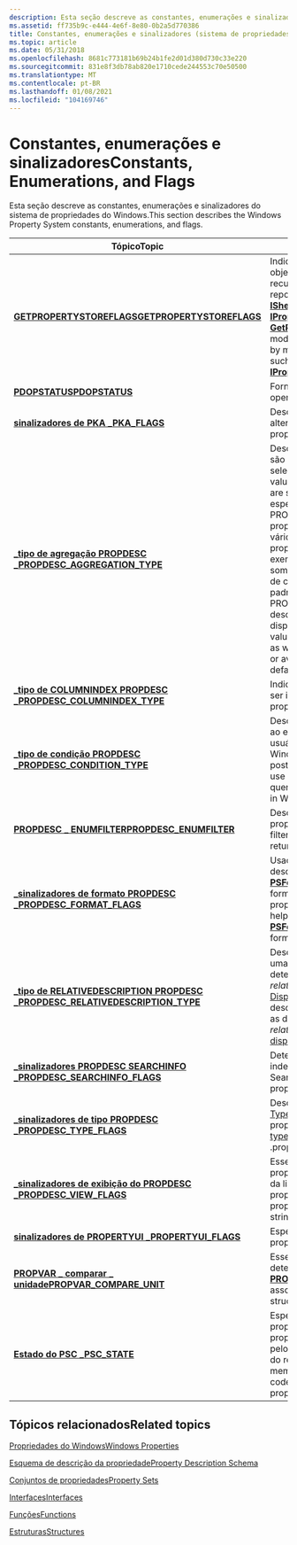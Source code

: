 ```yaml
---
description: Esta seção descreve as constantes, enumerações e sinalizadores do sistema de propriedades do Windows.
ms.assetid: ff735b9c-e444-4e6f-8e80-0b2a5d770386
title: Constantes, enumerações e sinalizadores (sistema de propriedades do Windows)
ms.topic: article
ms.date: 05/31/2018
ms.openlocfilehash: 8681c773181b69b24b1fe2d01d380d730c33e220
ms.sourcegitcommit: 831e8f3db78ab820e1710cede244553c70e50500
ms.translationtype: MT
ms.contentlocale: pt-BR
ms.lasthandoff: 01/08/2021
ms.locfileid: "104169746"
---
```

# <a name="constants-enumerations-and-flags"></a><span data-ttu-id="f9135-103">Constantes, enumerações e sinalizadores</span><span class="sxs-lookup"><span data-stu-id="f9135-103">Constants, Enumerations, and Flags</span></span>

<span data-ttu-id="f9135-104">Esta seção descreve as constantes, enumerações e sinalizadores do sistema de propriedades do Windows.</span><span class="sxs-lookup"><span data-stu-id="f9135-104">This section describes the Windows Property System constants, enumerations, and flags.</span></span>



| <span data-ttu-id="f9135-105">Tópico</span><span class="sxs-lookup"><span data-stu-id="f9135-105">Topic</span></span>                                                                              | <span data-ttu-id="f9135-106">Sumário</span><span class="sxs-lookup"><span data-stu-id="f9135-106">Contents</span></span>                                                                                                                                                                                                                                                                                                                                                                                   |
|------------------------------------------------------------------------------------|--------------------------------------------------------------------------------------------------------------------------------------------------------------------------------------------------------------------------------------------------------------------------------------------------------------------------------------------------------------------------------------------|
| [<span data-ttu-id="f9135-107">**GETPROPERTYSTOREFLAGS**</span><span class="sxs-lookup"><span data-stu-id="f9135-107">**GETPROPERTYSTOREFLAGS**</span></span>](/windows/desktop/api/Propsys/ne-propsys-getpropertystoreflags)                             | <span data-ttu-id="f9135-108">Indica sinalizadores que modificam o objeto de repositório de propriedades recuperado por métodos que criam um repositório de propriedades, como [**IShellItem2:: GetPropertyStore**](/windows/win32/api/shobjidl_core/nf-shobjidl_core-ishellitem2-getpropertystore) ou [**IPropertyStoreFactory:: GetPropertyStore**](/windows/win32/api/propsys/nf-propsys-ipropertystorefactory-getpropertystore).</span><span class="sxs-lookup"><span data-stu-id="f9135-108">Indicates flags that modify the property store object retrieved by methods that create a property store, such as [**IShellItem2::GetPropertyStore**](/windows/win32/api/shobjidl_core/nf-shobjidl_core-ishellitem2-getpropertystore) or [**IPropertyStoreFactory::GetPropertyStore**](/windows/win32/api/propsys/nf-propsys-ipropertystorefactory-getpropertystore).</span></span><br/>                                                                                        |
| [<span data-ttu-id="f9135-109">**PDOPSTATUS**</span><span class="sxs-lookup"><span data-stu-id="f9135-109">**PDOPSTATUS**</span></span>](/windows/win32/api/shobjidl_core/ne-shobjidl_core-pdopstatus)                                                 | <span data-ttu-id="f9135-110">Fornece sinalizadores de status de operação.</span><span class="sxs-lookup"><span data-stu-id="f9135-110">Provides operation status flags.</span></span><br/>                                                                                                                                                                                                                                                                                                                                                |
| [<span data-ttu-id="f9135-111">**sinalizadores de PKA \_**</span><span class="sxs-lookup"><span data-stu-id="f9135-111">**PKA\_FLAGS**</span></span>](/windows/win32/api/propsys/ne-propsys-pka_flags)                                                  | <span data-ttu-id="f9135-112">Descreve o comportamento da matriz de alteração de propriedade.</span><span class="sxs-lookup"><span data-stu-id="f9135-112">Describes property change array behavior.</span></span><br/>                                                                                                                                                                                                                                                                                                                                       |
| [<span data-ttu-id="f9135-113">**\_tipo de agregação PROPDESC \_**</span><span class="sxs-lookup"><span data-stu-id="f9135-113">**PROPDESC\_AGGREGATION\_TYPE**</span></span>](/windows/win32/api/propsys/ne-propsys-propdesc_aggregation_type)                 | <span data-ttu-id="f9135-114">Descreve como os valores de propriedade são exibidos quando vários itens são selecionados.</span><span class="sxs-lookup"><span data-stu-id="f9135-114">Describes how property values are displayed when multiple items are selected.</span></span> <span data-ttu-id="f9135-115">Para uma propriedade específica, o \_ tipo de agregação PROPDESC \_ descreve como a propriedade deve ser exibida quando vários itens que têm um valor para a propriedade são selecionados, por exemplo, se os valores devem ser somados ou ser calculados com a cadeia de caracteres "múltiplos valores" padrão.</span><span class="sxs-lookup"><span data-stu-id="f9135-115">For a particular property, PROPDESC\_AGGREGATION\_TYPE describes how the property should be displayed when multiple items that have a value for the property are selected, such as whether the values should be summed, or averaged, or just displayed with the default "Multiple Values" string.</span></span><br/> |
| [<span data-ttu-id="f9135-116">**\_tipo de COLUMNINDEX PROPDESC \_**</span><span class="sxs-lookup"><span data-stu-id="f9135-116">**PROPDESC\_COLUMNINDEX\_TYPE**</span></span>](/windows/win32/api/propsys/ne-propsys-propdesc_columnindex_type)                 | <span data-ttu-id="f9135-117">Indica se uma propriedade pode ou não ser indexada.</span><span class="sxs-lookup"><span data-stu-id="f9135-117">Indicates whether or how a property can be indexed.</span></span><br/>                                                                                                                                                                                                                                                                                                                             |
| [<span data-ttu-id="f9135-118">**\_tipo de condição PROPDESC \_**</span><span class="sxs-lookup"><span data-stu-id="f9135-118">**PROPDESC\_CONDITION\_TYPE**</span></span>](/windows/win32/api/propsys/ne-propsys-propdesc_condition_type)                     | <span data-ttu-id="f9135-119">Descreve o tipo de condição a ser usado ao exibir a propriedade na interface do usuário do construtor de consultas no Windows Vista, mas não no Windows 7 e posterior.</span><span class="sxs-lookup"><span data-stu-id="f9135-119">Describes the condition type to use when displaying the property in the query builder UI in Windows Vista, but not in Windows 7 and later.</span></span><br/>                                                                                                                                                                                                                                      |
| [<span data-ttu-id="f9135-120">**PROPDESC \_ ENUMFILTER**</span><span class="sxs-lookup"><span data-stu-id="f9135-120">**PROPDESC\_ENUMFILTER**</span></span>](/windows/win32/api/propsys/ne-propsys-propdesc_enumfilter)                              | <span data-ttu-id="f9135-121">Descreve a lista filtrada de descrições de propriedade que é retornada.</span><span class="sxs-lookup"><span data-stu-id="f9135-121">Describes the filtered list of property descriptions that is returned.</span></span><br/>                                                                                                                                                                                                                                                                                                          |
| [<span data-ttu-id="f9135-122">**\_sinalizadores de formato PROPDESC \_**</span><span class="sxs-lookup"><span data-stu-id="f9135-122">**PROPDESC\_FORMAT\_FLAGS**</span></span>](/windows/win32/api/propsys/ne-propsys-propdesc_format_flags)                         | <span data-ttu-id="f9135-123">Usado pelas funções auxiliares de descrição de propriedade, como [**PSFormatForDisplay**](/windows/win32/api/propsys/nf-propsys-psformatfordisplay), para indicar o formato de uma cadeia de caracteres de propriedade.</span><span class="sxs-lookup"><span data-stu-id="f9135-123">Used by property description helper functions, such as [**PSFormatForDisplay**](/windows/win32/api/propsys/nf-propsys-psformatfordisplay), to indicate the format of a property string.</span></span><br/>                                                                                                                                                                                                                         |
| [<span data-ttu-id="f9135-124">**\_tipo de RELATIVEDESCRIPTION PROPDESC \_**</span><span class="sxs-lookup"><span data-stu-id="f9135-124">**PROPDESC\_RELATIVEDESCRIPTION\_TYPE**</span></span>](/windows/win32/api/propsys/ne-propsys-propdesc_relativedescription_type) | <span data-ttu-id="f9135-125">Descreve o tipo de descrição relativa para uma descrição de propriedade, conforme determinado pelo atributo *relativeDescriptionType* do elemento [DisplayInfo](./propdesc-schema-displayinfo.md) .</span><span class="sxs-lookup"><span data-stu-id="f9135-125">Describes the relative description type for a property description, as determined by the *relativeDescriptionType* attribute of the [displayInfo](./propdesc-schema-displayinfo.md) element.</span></span><br/>                                                                                                                                                                                   |
| [<span data-ttu-id="f9135-126">**\_sinalizadores PROPDESC SEARCHINFO \_**</span><span class="sxs-lookup"><span data-stu-id="f9135-126">**PROPDESC\_SEARCHINFO\_FLAGS**</span></span>](/windows/win32/api/propsys/ne-propsys-propdesc_searchinfo_flags)                 | <span data-ttu-id="f9135-127">Determina se e como uma propriedade é indexada pelo Windows Search.</span><span class="sxs-lookup"><span data-stu-id="f9135-127">Determines whether and how a property is indexed by Windows Search.</span></span><br/>                                                                                                                                                                                                                                                                                                             |
| [<span data-ttu-id="f9135-128">**\_sinalizadores de tipo PROPDESC \_**</span><span class="sxs-lookup"><span data-stu-id="f9135-128">**PROPDESC\_TYPE\_FLAGS**</span></span>](/windows/win32/api/propsys/ne-propsys-propdesc_type_flags)                             | <span data-ttu-id="f9135-129">Descreve os atributos do elemento [TypeInfo](./propdesc-schema-typeinfo.md) no arquivo. propDesc da propriedade.</span><span class="sxs-lookup"><span data-stu-id="f9135-129">Describes attributes of the [typeInfo](./propdesc-schema-typeinfo.md) element in the property's .propdesc file.</span></span><br/>                                                                                                                                                                                                                                                                |
| [<span data-ttu-id="f9135-130">**\_sinalizadores de exibição do PROPDESC \_**</span><span class="sxs-lookup"><span data-stu-id="f9135-130">**PROPDESC\_VIEW\_FLAGS**</span></span>](/windows/win32/api/propsys/ne-propsys-propdesc_view_flags)                             | <span data-ttu-id="f9135-131">Esses sinalizadores descrevem as propriedades nas cadeias de caracteres da lista de descrição de propriedade.</span><span class="sxs-lookup"><span data-stu-id="f9135-131">These flags describe properties in property description list strings.</span></span><br/>                                                                                                                                                                                                                                                                                                           |
| [<span data-ttu-id="f9135-132">**sinalizadores de PROPERTYUI \_**</span><span class="sxs-lookup"><span data-stu-id="f9135-132">**PROPERTYUI\_FLAGS**</span></span>](/windows/win32/api/shobjidl_core/ne-shobjidl_core-_propertyui_flags)                                    | <span data-ttu-id="f9135-133">Especifica os recursos de propriedade.</span><span class="sxs-lookup"><span data-stu-id="f9135-133">Specifies property features.</span></span><br/>                                                                                                                                                                                                                                                                                                                                                    |
| [<span data-ttu-id="f9135-134">**PROPVAR \_ comparar \_ unidade**</span><span class="sxs-lookup"><span data-stu-id="f9135-134">**PROPVAR\_COMPARE\_UNIT**</span></span>](/windows/win32/api/propvarutil/ne-propvarutil-propvar_compare_unit)                           | <span data-ttu-id="f9135-135">Esses sinalizadores são associados a determinadas comparações de estrutura [**PROPVARIANT**](/windows/win32/api/propidlbase/ns-propidlbase-propvariant) .</span><span class="sxs-lookup"><span data-stu-id="f9135-135">These flags are associated with certain [**PROPVARIANT**](/windows/win32/api/propidlbase/ns-propidlbase-propvariant) structure comparisons.</span></span><br/>                                                                                                                                                                                                                                                                               |
| [<span data-ttu-id="f9135-136">**Estado do PSC \_**</span><span class="sxs-lookup"><span data-stu-id="f9135-136">**PSC\_STATE**</span></span>](/windows/win32/api/propsys/ne-propsys-psc_state)                                                  | <span data-ttu-id="f9135-137">Especifica o estado de uma propriedade.</span><span class="sxs-lookup"><span data-stu-id="f9135-137">Specifies the state of a property.</span></span> <span data-ttu-id="f9135-138">Eles são definidos manualmente pelo código que está hospedando o cache do repositório de propriedades na memória.</span><span class="sxs-lookup"><span data-stu-id="f9135-138">They are set manually by the code that is hosting the in-memory property store cache.</span></span><br/>                                                                                                                                                                                                                                                        |



 

## <a name="related-topics"></a><span data-ttu-id="f9135-139">Tópicos relacionados</span><span class="sxs-lookup"><span data-stu-id="f9135-139">Related topics</span></span>

<dl> <dt>

[<span data-ttu-id="f9135-140">Propriedades do Windows</span><span class="sxs-lookup"><span data-stu-id="f9135-140">Windows Properties</span></span>](props.md)
</dt> <dt>

[<span data-ttu-id="f9135-141">Esquema de descrição da propriedade</span><span class="sxs-lookup"><span data-stu-id="f9135-141">Property Description Schema</span></span>](property-description-schema.md)
</dt> <dt>

[<span data-ttu-id="f9135-142">Conjuntos de propriedades</span><span class="sxs-lookup"><span data-stu-id="f9135-142">Property Sets</span></span>](property-sets.md)
</dt> <dt>

[<span data-ttu-id="f9135-143">Interfaces</span><span class="sxs-lookup"><span data-stu-id="f9135-143">Interfaces</span></span>](interfaces.md)
</dt> <dt>

[<span data-ttu-id="f9135-144">Funções</span><span class="sxs-lookup"><span data-stu-id="f9135-144">Functions</span></span>](functions.md)
</dt> <dt>

[<span data-ttu-id="f9135-145">Estruturas</span><span class="sxs-lookup"><span data-stu-id="f9135-145">Structures</span></span>](structures.md)
</dt> </dl>

 

 
